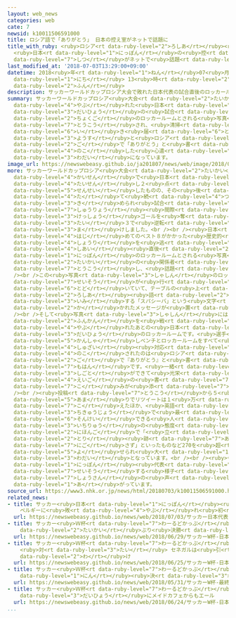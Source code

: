 ```yaml
---
layout: web_news
categories: web
cate: 7
newsid: k10011506591000
title: ロシア語で「ありがとう」 日本の控え室がネットで話題に
title_with_ruby: <ruby>ロシア<rt data-ruby-level="2">ろしあ</rt></ruby><ruby>語<rt data-ruby-level="2">ご</rt></ruby>で「ありがとう」
  <ruby>日本<rt data-ruby-level="1">にっぽん</rt></ruby>の<ruby>控<rt data-ruby-level="7">ひか</rt></ruby>え<ruby>室<rt
  data-ruby-level="7">しつ</rt></ruby>がネットで<ruby>話題<rt data-ruby-level="3">わだい</rt></ruby>に
last_modified_at: '2018-07-03T13:29:00+09:00'
datetime: 2018<ruby>年<rt data-ruby-level="1">ねん</rt></ruby>07<ruby>月<rt data-ruby-level="1">がつ</rt></ruby>03<ruby>日<rt
  data-ruby-level="1">にち</rt></ruby> 13<ruby>時<rt data-ruby-level="2">じ</rt></ruby>29<ruby>分<rt
  data-ruby-level="2">ふん</rt></ruby>
description: サッカーワールドカップロシア大会で敗れた日本代表の試合直後のロッカールームとされる写真がツイッターに投稿され、清掃が行き届いた様子とロシア語で「ありがとう」と書かれたメッセージを残した心遣いが話題になっています。
summary: サッカーワールドカップロシア<ruby>大会<rt data-ruby-level="2">たいかい</rt></ruby>で<ruby>敗<rt
  data-ruby-level="4">やぶ</rt></ruby>れた<ruby>日本<rt data-ruby-level="1">にっぽん</rt></ruby><ruby>代表<rt
  data-ruby-level="3">だいひょう</rt></ruby>の<ruby>試合<rt data-ruby-level="4">しあい</rt></ruby><ruby>直後<rt
  data-ruby-level="2">ちょくご</rt></ruby>のロッカールームとされる<ruby>写真<rt data-ruby-level="3">しゃしん</rt></ruby>がツイッターに<ruby>投稿<rt
  data-ruby-level="7">とうこう</rt></ruby>され、<ruby>清掃<rt data-ruby-level="7">せいそう</rt></ruby>が<ruby>行<rt
  data-ruby-level="6">い</rt></ruby>き<ruby>届<rt data-ruby-level="6">とど</rt></ruby>いた<ruby>様子<rt
  data-ruby-level="3">ようす</rt></ruby>と<ruby>ロシア<rt data-ruby-level="2">ろしあ</rt></ruby><ruby>語<rt
  data-ruby-level="2">ご</rt></ruby>で「ありがとう」と<ruby>書<rt data-ruby-level="2">か</rt></ruby>かれたメッセージを<ruby>残<rt
  data-ruby-level="4">のこ</rt></ruby>した<ruby>心遣<rt data-ruby-level="7">こころづか</rt></ruby>いが<ruby>話題<rt
  data-ruby-level="3">わだい</rt></ruby>になっています。
image_url: https://newswebeasy.github.io/ja201807/news/web/image/2018/07/03/K10011506591_1807031634_1807031636_01_02.jpg
more: サッカーワールドカップロシア<ruby>大会<rt data-ruby-level="2">たいかい</rt></ruby>の<ruby>決勝<rt data-ruby-level="3">けっしょう</rt></ruby>トーナメント１<ruby>回戦<rt
  data-ruby-level="4">かいせん</rt></ruby>で<ruby>日本<rt data-ruby-level="1">にっぽん</rt></ruby>はベルギーと<ruby>対戦<rt
  data-ruby-level="4">たいせん</rt></ruby>し２<ruby>点<rt data-ruby-level="2">てん</rt></ruby>を<ruby>先制<rt
  data-ruby-level="5">せんせい</rt></ruby>したものの、その<ruby>後<rt data-ruby-level="2">ご</rt></ruby><ruby>立<rt
  data-ruby-level="4">た</rt></ruby>て<ruby>続<rt data-ruby-level="4">つづ</rt></ruby>けにゴールを<ruby>決<rt
  data-ruby-level="3">き</rt></ruby>められ<ruby>試合<rt data-ruby-level="4">しあい</rt></ruby><ruby>終了<rt
  data-ruby-level="7">しゅうりょう</rt></ruby><ruby>間際<rt data-ruby-level="7">まぎわ</rt></ruby>のアディショナルタイムに<ruby>決勝<rt
  data-ruby-level="3">けっしょう</rt></ruby>ゴールを<ruby>奪<rt data-ruby-level="7">うば</rt></ruby>われ、２<ruby>対<rt
  data-ruby-level="3">たい</rt></ruby>３で<ruby>逆転<rt data-ruby-level="5">ぎゃくてん</rt></ruby><ruby>負<rt
  data-ruby-level="3">ま</rt></ruby>けしました。<br /><br /><ruby>日本<rt data-ruby-level="1">にっぽん</rt></ruby>にとっては<ruby>初<rt
  data-ruby-level="4">はじ</rt></ruby>めてのベスト８がかかった<ruby>歴史的<rt data-ruby-level="4">れきしてき</rt></ruby>な<ruby>勝利<rt
  data-ruby-level="4">しょうり</rt></ruby>を<ruby>逃<rt data-ruby-level="7">のが</rt></ruby>しましたが、その<ruby>試合<rt
  data-ruby-level="4">しあい</rt></ruby><ruby>直後<rt data-ruby-level="2">ちょくご</rt></ruby>の<ruby>日本<rt
  data-ruby-level="1">にっぽん</rt></ruby>のロッカールームとされる<ruby>写真<rt data-ruby-level="3">しゃしん</rt></ruby>を<ruby>大会<rt
  data-ruby-level="2">たいかい</rt></ruby>の<ruby>関係者<rt data-ruby-level="4">かんけいしゃ</rt></ruby>がツイッターに<ruby>投稿<rt
  data-ruby-level="7">とうこう</rt></ruby>し、<ruby>話題<rt data-ruby-level="3">わだい</rt></ruby>となっています。<br
  /><br />この<ruby>写真<rt data-ruby-level="3">しゃしん</rt></ruby>のロッカールームはきれいに<ruby>清掃<rt
  data-ruby-level="7">せいそう</rt></ruby>が<ruby>行<rt data-ruby-level="6">い</rt></ruby>き<ruby>届<rt
  data-ruby-level="6">とど</rt></ruby>いていて、テーブルの<ruby>上<rt data-ruby-level="1">うえ</rt></ruby>には<ruby>ロシア<rt
  data-ruby-level="2">ろしあ</rt></ruby><ruby>語<rt data-ruby-level="2">ご</rt></ruby>で「ありがとう」を<ruby>意味<rt
  data-ruby-level="3">いみ</rt></ruby>する「スパシーバ」という<ruby>文字<rt data-ruby-level="1">もじ</rt></ruby>が<ruby>書<rt
  data-ruby-level="2">か</rt></ruby>かれたメッセージが<ruby>置<rt data-ruby-level="4">お</rt></ruby>かれています。<br
  /><br />そして<ruby>写真<rt data-ruby-level="3">しゃしん</rt></ruby>には「ベルギーと94<ruby>分間<rt
  data-ruby-level="2">ふんかん</rt></ruby>を<ruby>戦<rt data-ruby-level="4">たたか</rt></ruby>い、<ruby>敗<rt
  data-ruby-level="4">やぶ</rt></ruby>れたあとの<ruby>日本<rt data-ruby-level="1">にっぽん</rt></ruby><ruby>代表<rt
  data-ruby-level="3">だいひょう</rt></ruby>のロッカールームです。<ruby>選手<rt data-ruby-level="4">せんしゅ</rt></ruby>たちはスタジアムでファンに<ruby>感謝<rt
  data-ruby-level="5">かんしゃ</rt></ruby>しベンチとロッカールームをすべて<ruby>片付<rt data-ruby-level="6">かたづ</rt></ruby>けたあと<ruby>取材<rt
  data-ruby-level="4">しゅざい</rt></ruby><ruby>対応<rt data-ruby-level="5">たいおう</rt></ruby>をしました。<ruby>残<rt
  data-ruby-level="4">のこ</rt></ruby>されたのは<ruby>ロシア<rt data-ruby-level="2">ろしあ</rt></ruby><ruby>語<rt
  data-ruby-level="2">ご</rt></ruby>で『ありがとう』と<ruby>書<rt data-ruby-level="2">か</rt></ruby>いたメモだけでした。まさにすべてのチームの<ruby>模範<rt
  data-ruby-level="7">もはん</rt></ruby>です。<ruby>一緒<rt data-ruby-level="7">いっしょ</rt></ruby>に<ruby>仕事<rt
  data-ruby-level="3">しごと</rt></ruby>ができて<ruby>光栄<rt data-ruby-level="4">こうえい</rt></ruby>です」という<ruby>英語<rt
  data-ruby-level="4">えいご</rt></ruby>の<ruby>書<rt data-ruby-level="7">か</rt></ruby>き<ruby>込<rt
  data-ruby-level="7">こ</rt></ruby>みが<ruby>添<rt data-ruby-level="7">そ</rt></ruby>えられていました。<br
  /><br /><ruby>投稿<rt data-ruby-level="7">とうこう</rt></ruby>から５<ruby>時間<rt data-ruby-level="2">じかん</rt></ruby><ruby>余<rt
  data-ruby-level="5">あま</rt></ruby>りでリツイートは１<ruby>万<rt data-ruby-level="2">まん</rt></ruby>7000を<ruby>越<rt
  data-ruby-level="7">こ</rt></ruby>えたほか、<ruby>英語<rt data-ruby-level="4">えいご</rt></ruby>で「<ruby>地球上<rt
  data-ruby-level="3">ちきゅうじょう</rt></ruby>で<ruby>最<rt data-ruby-level="4">もっと</rt></ruby>も<ruby>尊敬<rt
  data-ruby-level="6">そんけい</rt></ruby>できる<ruby>人<rt data-ruby-level="1">ひと</rt></ruby>たち」とか「<ruby>一流<rt
  data-ruby-level="3">いちりゅう</rt></ruby>の<ruby>態度<rt data-ruby-level="5">たいど</rt></ruby>だ」といったコメントや、<ruby>日本語<rt
  data-ruby-level="2">にほんご</rt></ruby>で「<ruby>立<rt data-ruby-level="1">た</rt></ruby>つ<ruby>鳥<rt
  data-ruby-level="2">とり</rt></ruby><ruby>跡<rt data-ruby-level="7">あと</rt></ruby>を<ruby>濁<rt
  data-ruby-level="7">にご</rt></ruby>さず」といったものなど270を<ruby>超<rt data-ruby-level="7">こ</rt></ruby>えるコメントが<ruby>寄<rt
  data-ruby-level="5">よ</rt></ruby>せられ<ruby>大<rt data-ruby-level="1">おお</rt></ruby>きな<ruby>話題<rt
  data-ruby-level="3">わだい</rt></ruby>となっています。<br /><br /><ruby>今大会<rt data-ruby-level="2">こんたいかい</rt></ruby>は、これまでにも<ruby>日本<rt
  data-ruby-level="1">にっぽん</rt></ruby><ruby>代表<rt data-ruby-level="3">だいひょう</rt></ruby>のサポーターがスタジアムを<ruby>清掃<rt
  data-ruby-level="7">せいそう</rt></ruby>する<ruby>様子<rt data-ruby-level="3">ようす</rt></ruby>に<ruby>称賛<rt
  data-ruby-level="7">しょうさん</rt></ruby>の<ruby>声<rt data-ruby-level="2">こえ</rt></ruby>が<ruby>上<rt
  data-ruby-level="1">あ</rt></ruby>がっています。
source_url: https://www3.nhk.or.jp/news/html/20180703/k10011506591000.html
related_news:
- title: サッカー<ruby>日本<rt data-ruby-level="1">にっぽん</rt></ruby><ruby>代表<rt data-ruby-level="3">だいひょう</rt></ruby>
    ベルギーに<ruby>敗<rt data-ruby-level="4">やぶ</rt></ruby>れ<ruby>初<rt data-ruby-level="4">はつ</rt></ruby>のベスト８ならず
  url: https://newswebeasy.github.io/news/web/2018/07/03/サッカー日本代表-ベルギーに敗れ初のベスト8ならず
- title: サッカー<ruby>Ｗ杯<rt data-ruby-level="7">わーるどかっぷ</rt></ruby> <ruby>日本<rt data-ruby-level="1">にっぽん</rt></ruby>が２<ruby>大会<rt
    data-ruby-level="2">たいかい</rt></ruby>ぶり<ruby>決勝<rt data-ruby-level="3">けっしょう</rt></ruby>トーナメントへ
  url: https://newswebeasy.github.io/news/web/2018/06/29/サッカーW杯-日本が2大会ぶり決勝トーナメントへ
- title: サッカー<ruby>Ｗ杯<rt data-ruby-level="7">わーるどかっぷ</rt></ruby> <ruby>日本<rt data-ruby-level="1">にっぽん</rt></ruby>
    <ruby>対<rt data-ruby-level="3">たい</rt></ruby> セネガルは<ruby>引<rt data-ruby-level="2">ひ</rt></ruby>き<ruby>分<rt
    data-ruby-level="2">わ</rt></ruby>け
  url: https://newswebeasy.github.io/news/web/2018/06/25/サッカーW杯-日本-対-セネガルは引き分け
- title: サッカー<ruby>Ｗ杯<rt data-ruby-level="7">わーるどかっぷ</rt></ruby> <ruby>最終<rt data-ruby-level="4">さいしゅう</rt></ruby>メンバー23<ruby>人<rt
    data-ruby-level="1">にん</rt></ruby><ruby>決<rt data-ruby-level="3">き</rt></ruby>まる
  url: https://newswebeasy.github.io/news/web/2018/05/31/サッカーW杯-最終メンバー23人決まる
- title: サッカー<ruby>Ｗ杯<rt data-ruby-level="7">わーるどかっぷ</rt></ruby> <ruby>日本<rt data-ruby-level="1">にっぽん</rt></ruby><ruby>代表<rt
    data-ruby-level="3">だいひょう</rt></ruby>にメイドカフェからもエール
  url: https://newswebeasy.github.io/news/web/2018/06/24/サッカーW杯-日本代表にメイドカフェからもエール
...
```

